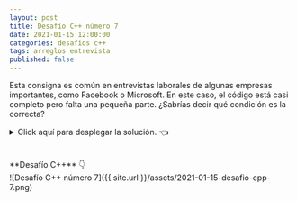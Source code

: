 ```yaml
---
layout: post
title: Desafío C++ número 7
date: 2021-01-15 12:00:00
categories: desafios c++
tags: arreglos entrevista
published: false
---
```

Esta consigna es común en entrevistas laborales de algunas empresas importantes, como Facebook o Microsoft. En este caso, el código está casi completo pero falta una pequeña parte. ¿Sabrías decir qué condición es la correcta?

<details><summary>Click aquí para desplegar la solución. 👈</summary>
<br />✅ La respuesta correcta es la d: numeros[i] != 0.
<br />
<br />✏️ Explicación: La variable "i" se utiliza para iterar por el índice del vector "numeros" y la variable "cero" se detiene cada vez que encuentra un 0 en el arreglo. Si el elemento del vector en la posición indicada por i es diferente de 0, debemos intercambiarlo con el último 0 que hemos encontrado, ubicado en la posición que indica la variable "cero".
<br />
<br /><div markdown="1">💻 [Código ejecutable](https://repl.it/@programacionde1/C-Desafio-7){:target="_blank"}
  </div>
<br />
<div markdown="1">![Solución al desafío]({{ site.url }}/assets/2021-01-15-desafio-cpp-7-solucion.png)
  </div></details>

<br />
<br />
**Desafío C++** 👇
<br />
![Desafío C++ número 7]({{ site.url }}/assets/2021-01-15-desafio-cpp-7.png)


